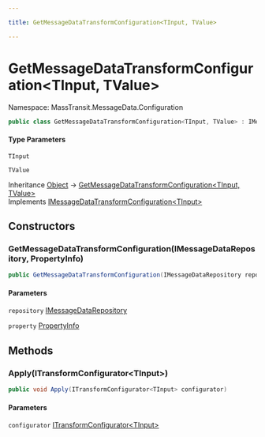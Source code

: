 ```yaml
---

title: GetMessageDataTransformConfiguration<TInput, TValue>

---
```


# GetMessageDataTransformConfiguration\<TInput, TValue\>

Namespace: MassTransit.MessageData.Configuration

```csharp
public class GetMessageDataTransformConfiguration<TInput, TValue> : IMessageDataTransformConfiguration<TInput>
```

#### Type Parameters

`TInput`<br/>

`TValue`<br/>

Inheritance [Object](https://learn.microsoft.com/en-us/dotnet/api/system.object) → [GetMessageDataTransformConfiguration\<TInput, TValue\>](../masstransit-messagedata-configuration/getmessagedatatransformconfiguration-2)<br/>
Implements [IMessageDataTransformConfiguration\<TInput\>](../masstransit-messagedata-configuration/imessagedatatransformconfiguration-1)

## Constructors

### **GetMessageDataTransformConfiguration(IMessageDataRepository, PropertyInfo)**

```csharp
public GetMessageDataTransformConfiguration(IMessageDataRepository repository, PropertyInfo property)
```

#### Parameters

`repository` [IMessageDataRepository](../../masstransit-abstractions/masstransit/imessagedatarepository)<br/>

`property` [PropertyInfo](https://learn.microsoft.com/en-us/dotnet/api/system.reflection.propertyinfo)<br/>

## Methods

### **Apply(ITransformConfigurator\<TInput\>)**

```csharp
public void Apply(ITransformConfigurator<TInput> configurator)
```

#### Parameters

`configurator` [ITransformConfigurator\<TInput\>](../masstransit/itransformconfigurator-1)<br/>
